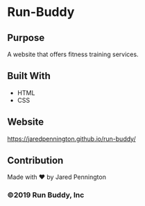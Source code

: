 # Run-Buddy

## Purpose
A website that offers fitness training services.

## Built With
* HTML
* CSS

## Website
https://jaredpennington.github.io/run-buddy/

## Contribution 
Made with ❤️ by Jared Pennington

### ©️2019 Run Buddy, Inc
